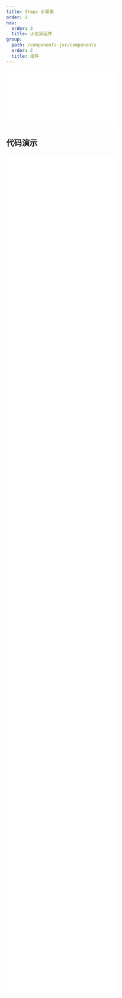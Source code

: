 ```yaml
---
title: Steps 步骤条
order: 1
nav:
  order: 3
  title: 小优采组件
group:
  path: /components-jxc/components
  order: 2
  title: 组件
---
```


<div>
<embed src="@docs-common/steps/index.md"></embed>
</div>
        
## 代码演示

<Row gutter=8>

  <Col span=24>
    
  <div class="code-box"><embed src="@abiz-rc-jxc/steps/demo/clickable-steps-jxc.md"></embed></div>
          
  <div class="code-box"><embed src="@abiz-rc-jxc/steps/demo/customized-progress-dot-steps-jxc.md"></embed></div>
          
  <div class="code-box"><embed src="@abiz-rc-jxc/steps/demo/error-steps-jxc.md"></embed></div>
          
  <div class="code-box"><embed src="@abiz-rc-jxc/steps/demo/icon-steps-jxc.md"></embed></div>
          
  <div class="code-box"><embed src="@abiz-rc-jxc/steps/demo/nav-steps-jxc.md"></embed></div>
          
  <div class="code-box"><embed src="@abiz-rc-jxc/steps/demo/progress-debug-steps-jxc.md"></embed></div>
          
  <div class="code-box"><embed src="@abiz-rc-jxc/steps/demo/progress-dot-steps-jxc.md"></embed></div>
          
  <div class="code-box"><embed src="@abiz-rc-jxc/steps/demo/progress-steps-jxc.md"></embed></div>
          
  <div class="code-box"><embed src="@abiz-rc-jxc/steps/demo/simple-steps-jxc.md"></embed></div>
          
  <div class="code-box"><embed src="@abiz-rc-jxc/steps/demo/small-size-steps-jxc.md"></embed></div>
          
  <div class="code-box"><embed src="@abiz-rc-jxc/steps/demo/step-next-steps-jxc.md"></embed></div>
          
  <div class="code-box"><embed src="@abiz-rc-jxc/steps/demo/steps-in-steps-steps-jxc.md"></embed></div>
          
  <div class="code-box"><embed src="@abiz-rc-jxc/steps/demo/vertical-small-steps-jxc.md"></embed></div>
          
  <div class="code-box"><embed src="@abiz-rc-jxc/steps/demo/vertical-steps-jxc.md"></embed></div>
          
  </Col>
          
</Row>
        
<div><embed src="@docs-common/steps/index-api.md"></embed><div>
        